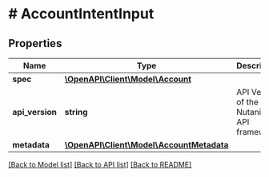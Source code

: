 # # AccountIntentInput

## Properties

Name | Type | Description | Notes
------------ | ------------- | ------------- | -------------
**spec** | [**\OpenAPI\Client\Model\Account**](Account.md) |  |
**api_version** | **string** | API Version of the Nutanix v3 API framework. | [optional] [default to '3.1.0']
**metadata** | [**\OpenAPI\Client\Model\AccountMetadata**](AccountMetadata.md) |  |

[[Back to Model list]](../../README.md#models) [[Back to API list]](../../README.md#endpoints) [[Back to README]](../../README.md)
